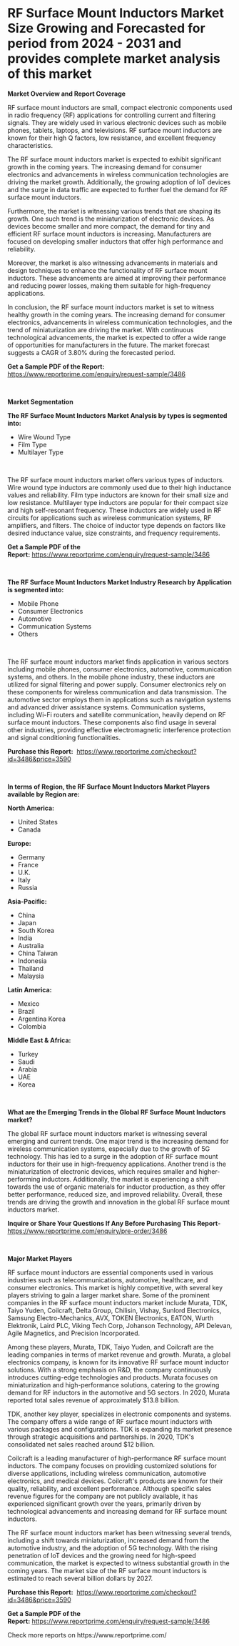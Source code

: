 <p><h1>RF Surface Mount Inductors Market Size Growing and Forecasted for period from 2024 - 2031 and provides complete market analysis of this market</h1></p><p><strong>Market Overview and Report Coverage</strong></p>
<p><p>RF surface mount inductors are small, compact electronic components used in radio frequency (RF) applications for controlling current and filtering signals. They are widely used in various electronic devices such as mobile phones, tablets, laptops, and televisions. RF surface mount inductors are known for their high Q factors, low resistance, and excellent frequency characteristics.</p><p>The RF surface mount inductors market is expected to exhibit significant growth in the coming years. The increasing demand for consumer electronics and advancements in wireless communication technologies are driving the market growth. Additionally, the growing adoption of IoT devices and the surge in data traffic are expected to further fuel the demand for RF surface mount inductors.</p><p>Furthermore, the market is witnessing various trends that are shaping its growth. One such trend is the miniaturization of electronic devices. As devices become smaller and more compact, the demand for tiny and efficient RF surface mount inductors is increasing. Manufacturers are focused on developing smaller inductors that offer high performance and reliability.</p><p>Moreover, the market is also witnessing advancements in materials and design techniques to enhance the functionality of RF surface mount inductors. These advancements are aimed at improving their performance and reducing power losses, making them suitable for high-frequency applications.</p><p>In conclusion, the RF surface mount inductors market is set to witness healthy growth in the coming years. The increasing demand for consumer electronics, advancements in wireless communication technologies, and the trend of miniaturization are driving the market. With continuous technological advancements, the market is expected to offer a wide range of opportunities for manufacturers in the future. The market forecast suggests a CAGR of 3.80% during the forecasted period.</p></p>
<p><strong>Get a Sample PDF of the Report:</strong> <a href="https://www.reportprime.com/enquiry/request-sample/3486">https://www.reportprime.com/enquiry/request-sample/3486</a></p>
<p>&nbsp;</p>
<p><strong>Market Segmentation</strong></p>
<p><strong>The RF Surface Mount Inductors Market Analysis by types is segmented into:</strong></p>
<p><ul><li>Wire Wound Type</li><li>Film Type</li><li>Multilayer Type</li></ul></p>
<p>&nbsp;</p>
<p><p>The RF surface mount inductors market offers various types of inductors. Wire wound type inductors are commonly used due to their high inductance values and reliability. Film type inductors are known for their small size and low resistance. Multilayer type inductors are popular for their compact size and high self-resonant frequency. These inductors are widely used in RF circuits for applications such as wireless communication systems, RF amplifiers, and filters. The choice of inductor type depends on factors like desired inductance value, size constraints, and frequency requirements.</p></p>
<p><strong>Get a Sample PDF of the Report:</strong>&nbsp;<a href="https://www.reportprime.com/enquiry/request-sample/3486">https://www.reportprime.com/enquiry/request-sample/3486</a></p>
<p>&nbsp;</p>
<p><strong>The RF Surface Mount Inductors Market Industry Research by Application is segmented into:</strong></p>
<p><ul><li>Mobile Phone</li><li>Consumer Electronics</li><li>Automotive</li><li>Communication Systems</li><li>Others</li></ul></p>
<p>&nbsp;</p>
<p><p>The RF surface mount inductors market finds application in various sectors including mobile phones, consumer electronics, automotive, communication systems, and others. In the mobile phone industry, these inductors are utilized for signal filtering and power supply. Consumer electronics rely on these components for wireless communication and data transmission. The automotive sector employs them in applications such as navigation systems and advanced driver assistance systems. Communication systems, including Wi-Fi routers and satellite communication, heavily depend on RF surface mount inductors. These components also find usage in several other industries, providing effective electromagnetic interference protection and signal conditioning functionalities.</p></p>
<p><strong>Purchase this Report:</strong>&nbsp; <a href="https://www.reportprime.com/checkout?id=3486&price=3590">https://www.reportprime.com/checkout?id=3486&price=3590</a></p>
<p>&nbsp;</p>
<p><strong>In terms of Region, the RF Surface Mount Inductors Market Players available by Region are:</strong></p>
<p>
    <p> <strong> North America: </strong>
        <ul>
            <li>United States</li>
            <li>Canada</li>
        </ul>
        </p> 
    <p> <strong> Europe: </strong>
        <ul>
            <li>Germany</li>
            <li>France</li>
            <li>U.K.</li>
            <li>Italy</li>
            <li>Russia</li>
        </ul>
        </p> 
    <p> <strong> Asia-Pacific: </strong>
        <ul>
            <li>China</li>
            <li>Japan</li>
            <li>South Korea</li>
            <li>India</li>
            <li>Australia</li>
            <li>China Taiwan</li>
            <li>Indonesia</li>
            <li>Thailand</li>
            <li>Malaysia</li>
        </ul>
        </p> 
    <p> <strong> Latin America: </strong>
        <ul>
            <li>Mexico</li>
            <li>Brazil</li>
            <li>Argentina Korea</li>
            <li>Colombia</li>
        </ul>
        </p> 
    <p> <strong> Middle East & Africa: </strong>
        <ul>
            <li>Turkey</li>
            <li>Saudi</li>
            <li>Arabia</li>
            <li>UAE</li>
            <li>Korea</li>
        </ul>
    </p>
    </p>
<p>&nbsp;</p>
<p><strong>What are the Emerging Trends in the Global RF Surface Mount Inductors market?</strong></p>
<p><p>The global RF surface mount inductors market is witnessing several emerging and current trends. One major trend is the increasing demand for wireless communication systems, especially due to the growth of 5G technology. This has led to a surge in the adoption of RF surface mount inductors for their use in high-frequency applications. Another trend is the miniaturization of electronic devices, which requires smaller and higher-performing inductors. Additionally, the market is experiencing a shift towards the use of organic materials for inductor production, as they offer better performance, reduced size, and improved reliability. Overall, these trends are driving the growth and innovation in the global RF surface mount inductors market.</p></p>
<p><strong>Inquire or Share Your Questions If Any Before Purchasing This Report</strong>- <a href="https://www.reportprime.com/enquiry/pre-order/3486">https://www.reportprime.com/enquiry/pre-order/3486</a></p>
<p>&nbsp;</p>
<p><strong>Major Market Players</strong></p>
<p><p>RF surface mount inductors are essential components used in various industries such as telecommunications, automotive, healthcare, and consumer electronics. This market is highly competitive, with several key players striving to gain a larger market share. Some of the prominent companies in the RF surface mount inductors market include Murata, TDK, Taiyo Yuden, Coilcraft, Delta Group, Chilisin, Vishay, Sunlord Electronics, Samsung Electro-Mechanics, AVX, TOKEN Electronics, EATON, Wurth Elektronik, Laird PLC, Viking Tech Corp, Johanson Technology, API Delevan, Agile Magnetics, and Precision Incorporated.</p><p>Among these players, Murata, TDK, Taiyo Yuden, and Coilcraft are the leading companies in terms of market revenue and growth. Murata, a global electronics company, is known for its innovative RF surface mount inductor solutions. With a strong emphasis on R&D, the company continuously introduces cutting-edge technologies and products. Murata focuses on miniaturization and high-performance solutions, catering to the growing demand for RF inductors in the automotive and 5G sectors. In 2020, Murata reported total sales revenue of approximately $13.8 billion.</p><p>TDK, another key player, specializes in electronic components and systems. The company offers a wide range of RF surface mount inductors with various packages and configurations. TDK is expanding its market presence through strategic acquisitions and partnerships. In 2020, TDK's consolidated net sales reached around $12 billion.</p><p>Coilcraft is a leading manufacturer of high-performance RF surface mount inductors. The company focuses on providing customized solutions for diverse applications, including wireless communication, automotive electronics, and medical devices. Coilcraft's products are known for their quality, reliability, and excellent performance. Although specific sales revenue figures for the company are not publicly available, it has experienced significant growth over the years, primarily driven by technological advancements and increasing demand for RF surface mount inductors.</p><p>The RF surface mount inductors market has been witnessing several trends, including a shift towards miniaturization, increased demand from the automotive industry, and the adoption of 5G technology. With the rising penetration of IoT devices and the growing need for high-speed communication, the market is expected to witness substantial growth in the coming years. The market size of the RF surface mount inductors is estimated to reach several billion dollars by 2027.</p></p>
<p><strong>Purchase this Report:</strong>&nbsp;&nbsp;<a href="https://www.reportprime.com/checkout?id=3486&price=3590">https://www.reportprime.com/checkout?id=3486&price=3590</a></p>
<p></p>
<p><strong>Get a Sample PDF of the Report:</strong>&nbsp;<a href="https://www.reportprime.com/enquiry/request-sample/3486">https://www.reportprime.com/enquiry/request-sample/3486</a></p>
<p>Check more reports on https://www.reportprime.com/</p>